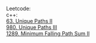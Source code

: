 Leetcode:\
c++:\
[63. Unique Paths II](https://github.com/Double-T1/leetcode/tree/main/1-200/63.%20Unique%20Paths%20II)\
[980. Unique Paths III](https://github.com/Double-T1/leetcode/tree/main/800-1000/980.%20Unique%20Paths%20III)\
[1289. Minimum Falling Path Sum II](https://github.com/Double-T1/leetcode/tree/main/1200-1400/1289.%20Minimum%20Falling%20Path%20Sum%20II)
